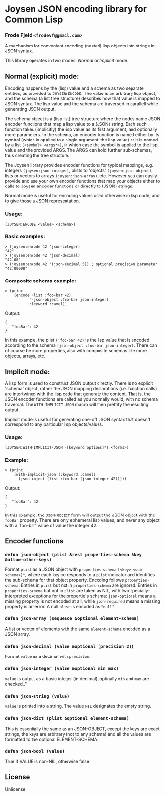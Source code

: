 # Joysen JSON encoding library for Common Lisp
### Frode Fjeld `<frodevf@gmail.com>`

A mechanism for convenient encoding (nested) lisp objects into strings
in JSON syntax.

This library operates in two modes: *Normal* or *Implicit* mode.

## Normal (explicit) mode:

Encoding happens by the (lisp) value and a schema as two separate
entities, as provided to `JOYSEN:ENCODE`. The value is an arbitrary
lisp object, and the schema (a list tree structure) describes how that
value is mapped to JSON syntax. The lisp value and the schema are
traversed in parallell while generating JSON output.

The schema object is a (lisp list) tree structure where the nodes name
JSON encoder functions that map a lisp value to a (JSON) string. Each
such function takes (implicitly) the lisp value as its first argument,
and optionally more parameters. In the schema, an encoder function is
named either by its symbol (which is applied to a single argument: the
lisp value) or it is named by a list `(<symbol> <args*>)`, in which
case the symbol is applied to the lisp value and the provided
ARGS. The ARGS can hold further sub-schemas, thus creating the tree
structure.

The Joysen library provides encoder functions for typical mappings,
e.g. integers `(joysen:json-integer)`, plists to 'objects'
`(joysen:json-object)`, lists or vectors to arrays
`(joysen:json-array)`, etc. However you can easily provide and use
your own encoder functions that map your objects either to calls to
Joysen encoder functions or directly to (JSON) strings.

Normal mode is useful for encoding values used otherwise in lisp code,
and to give those a JSON representation.

### Usage:

	(JOYSEN:ENCODE <value> <schema>)
  
### Basic examples:

    > (joysen:encode 42 'json-integer)
    "42"
    > (joysen:encode 42 'json-decimal)
    "42.00"
    > (joysen:encode 42 '(json-decimal 5)) ; optional precision parameter
    "42.00000"

### Composite schema example:

	> (princ
        (encode (list :foo-bar 42)
               '(json-object :foo-bar json-integer)
               :keyword :camel))

Output:

    {
       "fooBar": 42
    }

In this example, the plist `(:foo-bar 42)` is the lisp value that is
encoded according to the schema `(json-object :foo-bar
json-integer)`. There can of course be more properties, also with
composite schemas like more objects, arrays, etc.

## Implicit mode:

A lisp form is used to construct JSON output directly. There is no
explicit 'schema' object, rather the JSON mapping declarations
(i.e. function calls) are intertwined with the lisp code that generate
the content. That is, the JSON encoder functions are called as you
normally would, with no schema traversal. The `WITH-IMPLICIT-JSON`
macro will then prettify the resulting output.

Implicit mode is useful for generating one-off JSON syntax that
doesn't correspond to any particular lisp objects/values.

### Usage:

	(JOYSEN:WITH-IMPLICIT-JSON ([keyword options]*) <forms>)
	
### Example:

	> (princ
        (with-implicit-json (:keyword :camel)
          (json-object (list :foo-bar (json-integer 42)))))
	  
Output:

    {
       "fooBar": 42
    }

In this example, the `JSON-OBJECT` form will output the JSON object
with the `fooBar` property. There are only ephemeral lisp values, and
never any object with a `foo-bar' value of value the integer 42.

## Encoder functions

### `defun json-object (plist &rest properties-schema &key &allow-other-keys)`

Format `plist` as a JSON object with `properties-schema` `[<key>
<sub-schema>]*`, where each `key` corresponds to a `plist` indicator
and identifies the sub-schema for that object property. Encoding
follows `properties-schema`. Entries in `plist` but not in
`properties-schema` are ignored. Entries in `properties-schema` but
not in `plist` are taken as NIL, with two specially-interpreted
exceptions for the propertie's schema: `json-optional` means a missing
property is not encoded at all, while `json-required` means a missing
property is an error. A null `plist` is encoded as `"null"`.

### `defun json-array (sequence &optional element-schema)`

A list or vector of elements with the same `element-schema` encoded as
a JSON array.

### `defun json-decimal (value &optional (precision 2))`

Format `value` as a decimal with `precision`.

### `defun json-integer (value &optional min max)`
`value` is output as a basic integer (in decimal), optinally `min` and
`max` are checked.."

### `defun json-string (value)`

`value` is printed into a string. The value `NIL` designates the empty
string.

### `defun json-dict (plist &optional element-schema)`

This is essentially the same as an JSON-OBJECT, except the keys are
exact strings, the keys are arbitrary (not to any schema) and all the
values are formatted to the optional ELEMENT-SCHEMA.

### `defun json-bool (value)`
True if VALUE is non-NIL, otherwise false.
  
## License

Unlicense

